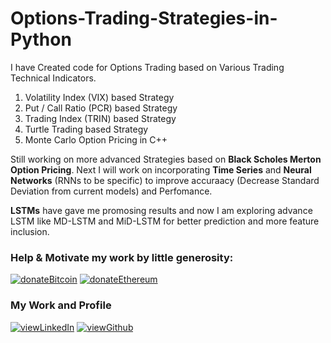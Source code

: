 # Options-Trading-Strategies-in-Python

I have Created code for Options Trading based on Various Trading Technical Indicators.

1. Volatility Index (VIX) based Strategy
2. Put / Call Ratio (PCR) based Strategy
3. Trading Index (TRIN) based Strategy
4. Turtle Trading based Strategy
5. Monte Carlo Option Pricing in C++

Still working on more advanced Strategies based on **Black Scholes Merton Option Pricing**. Next I will work on incorporating **Time Series** and **Neural Networks** (RNNs to be specific) to improve accuraacy (Decrease Standard Deviation from current models) and Perfomance.  

**LSTMs** have gave me promosing results and now I am exploring advance LSTM like MD-LSTM and MiD-LSTM for better prediction and more feature inclusion.

### Help & Motivate my work by little generosity:

[![donateBitcoin](https://img.shields.io/badge/Donate-Bitcoin-yellow.svg)](https://tradeblock.com/bitcoin/address/1HQaop8Vs3xLdNATfGWZzBNw211AGUT1ND)
[![donateEthereum](https://img.shields.io/badge/Donate-Ethereum-lightgrey.svg)](https://tradeblock.com/ethereum/account/0x462aD1ba8b73160e410e509F21c21C70Cf9dee7e)

### My Work and Profile

[![viewLinkedIn](https://img.shields.io/badge/View-LinkedIn-blue.svg)](https://www.linkedin.com/in/statsofharshpatel/)    [![viewGithub](https://img.shields.io/badge/View-Github-orange.svg)](https://github.com/PyPatel)


